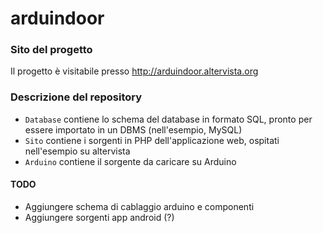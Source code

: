 # arduindoor

### Sito del progetto
Il progetto è visitabile presso http://arduindoor.altervista.org

### Descrizione del repository
- `Database` contiene lo schema del database in formato SQL, pronto per essere importato in un DBMS (nell'esempio, MySQL)
- `Sito` contiene i sorgenti in PHP dell'applicazione web, ospitati nell'esempio su altervista
- `Arduino` contiene il sorgente da caricare su Arduino

#### TODO
- Aggiungere schema di cablaggio arduino e componenti
- Aggiungere sorgenti app android (?)
